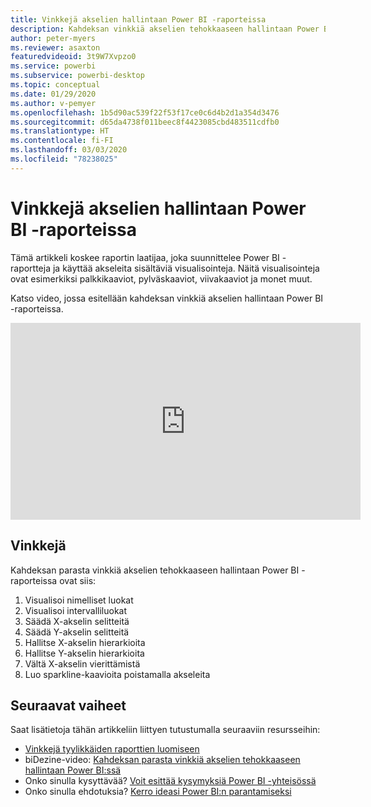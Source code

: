 ```yaml
---
title: Vinkkejä akselien hallintaan Power BI -raporteissa
description: Kahdeksan vinkkiä akselien tehokkaaseen hallintaan Power BI -raportin visualisoinneissa Power BI Desktopissa tai Power BI -palvelussa.
author: peter-myers
ms.reviewer: asaxton
featuredvideoid: 3t9W7Xvpzo0
ms.service: powerbi
ms.subservice: powerbi-desktop
ms.topic: conceptual
ms.date: 01/29/2020
ms.author: v-pemyer
ms.openlocfilehash: 1b5d90ac539f22f53f17ce0c6d4b2d1a354d3476
ms.sourcegitcommit: d65da4738f011beec8f4423085cbd483511cdfb0
ms.translationtype: HT
ms.contentlocale: fi-FI
ms.lasthandoff: 03/03/2020
ms.locfileid: "78238025"
---
```

# <a name="tips-to-manage-axes-in-power-bi-reports"></a>Vinkkejä akselien hallintaan Power BI -raporteissa

Tämä artikkeli koskee raportin laatijaa, joka suunnittelee Power BI -raportteja ja käyttää akseleita sisältäviä visualisointeja. Näitä visualisointeja ovat esimerkiksi palkkikaaviot, pylväskaaviot, viivakaaviot ja monet muut.

Katso video, jossa esitellään kahdeksan vinkkiä akselien hallintaan Power BI -raporteissa.

<iframe width="560" height="315" src="https://www.youtube.com/embed/3t9W7Xvpzo0" frameborder="0" allowfullscreen></iframe>

## <a name="tips"></a>Vinkkejä

Kahdeksan parasta vinkkiä akselien tehokkaaseen hallintaan Power BI -raporteissa ovat siis:

1. Visualisoi nimelliset luokat
1. Visualisoi intervalliluokat
1. Säädä X-akselin selitteitä
1. Säädä Y-akselin selitteitä
1. Hallitse X-akselin hierarkioita
1. Hallitse Y-akselin hierarkioita
1. Vältä X-akselin vierittämistä
1. Luo sparkline-kaavioita poistamalla akseleita

## <a name="next-steps"></a>Seuraavat vaiheet

Saat lisätietoja tähän artikkeliin liittyen tutustumalla seuraaviin resursseihin:

- [Vinkkejä tyylikkäiden raporttien luomiseen](../power-bi-reports-tips-and-tricks-for-creating.md)
- biDezine-video: [Kahdeksan parasta vinkkiä akselien tehokkaaseen hallintaan Power BI:ssä](https://www.youtube.com/watch?v=3t9W7Xvpzo0)
- Onko sinulla kysyttävää? [Voit esittää kysymyksiä Power BI -yhteisössä](https://community.powerbi.com/)
- Onko sinulla ehdotuksia? [Kerro ideasi Power BI:n parantamiseksi](https://ideas.powerbi.com)
